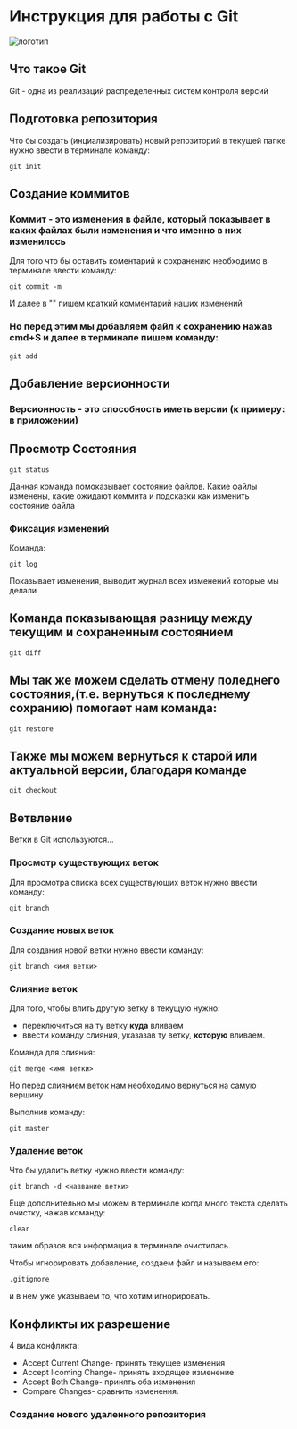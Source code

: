 # **Инструкция для работы с Git**

![логотип](git.jpg)

## Что такое Git

Git - одна из реализаций распределенных систем контроля версий

## Подготовка репозитория

Что бы создать (инциализировать) новый репозиторий в текущей папке нужно ввести в терминале  команду:

    git init

## Создание коммитов

### Коммит - это изменения в файле, который показывает в каких файлах были изменения и что именно в них изменилось

 Для того что бы оставить коментарий к сохранению необходимо в терминале ввести команду:

    git commit -m 

И далее в "" пишем краткий комментарий наших изменений

### Но перед этим мы добавляем файл к сохранению нажав cmd+S и далее в терминале пишем команду:

    git add

## Добавление версионности 

### Версионность - это способность иметь версии (к примеру: в приложении)

## Просмотр Состояния

    git status

Данная команда помоказывает состояние файлов. Какие файлы изменены, какие ожидают коммита и подсказки как изменить состояние файла

### Фиксация изменений

Команда:

    git log

Показывает изменения, выводит журнал всех изменений которые мы делали

## Команда показывающая  разницу между текущим и сохраненным состоянием
 
    git diff

## Мы так же можем сделать отмену поледнего состояния,(т.е. вернуться к последнему сохранию) помогает нам команда:

    git restore

##  Также мы можем вернуться к старой или актуальной версии, благодаря команде 

    git checkout

## Ветвление

Ветки в Git используются...

### Просмотр существующих веток

Для просмотра списка всех существующих веток нужно ввести команду:

    git branch

### Создание новых веток

Для создания новой ветки нужно ввести команду:
    
    git branch <имя ветки>

### Слияние веток

Для того, чтобы влить другую ветку в текущую нужно:
- переключиться на ту ветку **куда** вливаем
- ввести команду слияния, указазав ту ветку, **которую** вливаем.

Команда для слияния:

    git merge <имя ветки>

Но перед слиянием веток нам необходимо вернуться на самую вершину

Выполнив команду:

    git master

### Удаление веток

Что бы удалить ветку нужно ввести команду:

    git branch -d <название ветки>

Еще дополнительно мы можем в терминале когда много текста сделать очистку, нажав команду:

    clear

таким образов вся информация в терминале очистилась.

Чтобы игнорировать добавление, создаем файл и называем его:

    .gitignore

и в нем уже указываем то, что хотим игнорировать.

## Конфликты их разрешение

4 вида конфликта:

- Accept Current Change- принять текущее изменения
- Accept licoming Change- принять входящее изменение
- Accept Both Change- принять оба изменения
- Compare Changes- сравнить изменения.

### Создание нового удаленного репозитория


